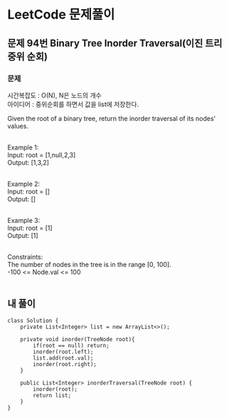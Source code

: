 # LeetCode 문제풀이

## 문제 94번 Binary Tree Inorder Traversal(이진 트리 중위 순회)
### 문제<br>
시간복잡도 : O(N), N은 노드의 개수<br>
아이디어 : 중위순회를 하면서 값을 list에 저장한다.<br>

Given the root of a binary tree, return the inorder traversal of its nodes' values.<br><br>

Example 1:<br>
Input: root = [1,null,2,3]<br>
Output: [1,3,2]<br><br>

Example 2:<br>
Input: root = []<br>
Output: []<br><br>

Example 3:<br>
Input: root = [1]<br>
Output: [1]<br><br> 

Constraints:<br>
The number of nodes in the tree is in the range [0, 100].<br>
-100 <= Node.val <= 100<br><br>

## 내 풀이
```
class Solution {
    private List<Integer> list = new ArrayList<>();

    private void inorder(TreeNode root){
        if(root == null) return;
        inorder(root.left);
        list.add(root.val);
        inorder(root.right);
    }

    public List<Integer> inorderTraversal(TreeNode root) {
        inorder(root);
        return list;
    }
}
```